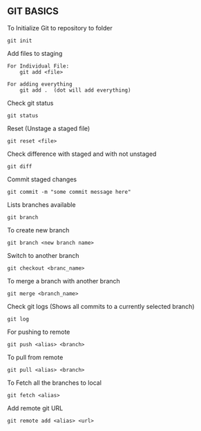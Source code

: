 ## GIT BASICS
To Initialize Git to repository to folder

    git init

Add files to staging
    
    For Individual File:
        git add <file>

    For adding everything
        git add .  (dot will add everything)

Check git status
    
    git status

Reset (Unstage a staged file)
    
    git reset <file>

Check difference with staged and with not unstaged
    
    git diff

Commit staged changes

    git commit -m "some commit message here"

Lists branches available
    
    git branch

To create new branch
    
    git branch <new branch name>

Switch to another branch

    git checkout <branc_name>

To merge a branch with another branch

    git merge <branch_name>

Check git logs (Shows all commits to a currently selected branch)
    
    git log

For pushing to remote

    git push <alias> <branch>

To pull from remote

    git pull <alias> <branch>

To Fetch all the branches to local

    git fetch <alias>

Add remote git URL

    git remote add <alias> <url>